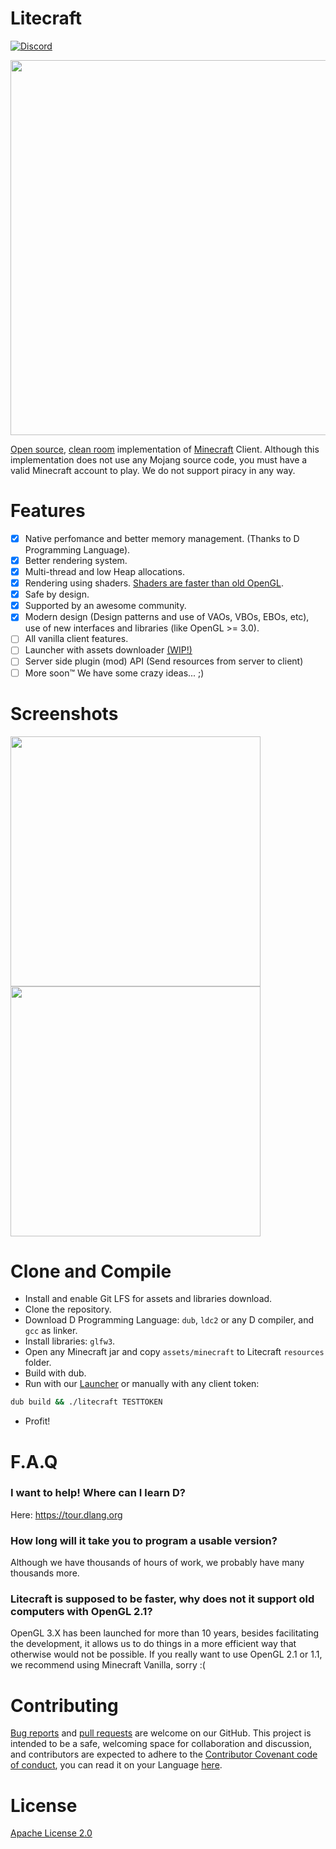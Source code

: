 # Litecraft
[![Discord](https://img.shields.io/discord/371055566480605184.svg)](https://discord.gg/qKjuDxx)

<img src="https://i.imgur.com/JwRuNEl.gif" width="600">

[Open source](https://en.wikipedia.org/wiki/Free_and_open-source_software), [clean room](https://en.wikipedia.org/wiki/Clean_room_design) implementation of [Minecraft](https://minecraft.net) Client. Although this implementation does not use any Mojang source code, you must have a valid Minecraft account to play. We do not support piracy in any way.

# Features
- [X] Native perfomance and better memory management. (Thanks to D Programming Language).
- [X] Better rendering system.
- [X] Multi-thread and low Heap allocations.
- [X] Rendering using shaders. [Shaders are faster than old OpenGL](https://thebookofshaders.com/00/).
- [X] Safe by design.
- [X] Supported by an awesome community.
- [X] Modern design (Design patterns and use of VAOs, VBOs, EBOs, etc), use of new interfaces and libraries (like OpenGL >= 3.0).
- [ ] All vanilla client features.
- [ ] Launcher with assets downloader [(WIP!)](https://github.com/Litecrafty/Launcher)
- [ ] Server side plugin (mod) API (Send resources from server to client)
- [ ] More soon™ We have some crazy ideas... ;)

# Screenshots
<img src="https://cdn.discordapp.com/attachments/377277794595635210/377296799892766720/unknown.png" width="400">
<img src="https://cdn.discordapp.com/attachments/377277794595635210/377277937902419968/687474703a2f2f692e696d6775722e636f6d2f68465967334a752e706e67.png" width="400">

# Clone and Compile

 - Install and enable Git LFS for assets and libraries download.
 - Clone the repository.
 - Download D Programming Language: `dub`, `ldc2` or any D compiler, and `gcc` as linker.
 - Install libraries: `glfw3`.
 - Open any Minecraft jar and copy `assets/minecraft` to Litecraft `resources` folder.
 - Build with dub.
 - Run with our [Launcher](https://github.com/Litecrafty/Launcher) or manually with any client token:
```bash
dub build && ./litecraft TESTTOKEN
```
 - Profit!

# F.A.Q

### I want to help! Where can I learn D?
Here: https://tour.dlang.org

### How long will it take you to program a usable version?
Although we have thousands of hours of work, we probably have many thousands more.

### Litecraft is supposed to be faster, why does not it support old computers with OpenGL 2.1?
OpenGL 3.X has been launched for more than 10 years, besides facilitating the development, it allows us to do things in a more efficient way that otherwise would not be possible. If you really want to use OpenGL 2.1 or 1.1, we recommend using Minecraft Vanilla, sorry :(

# Contributing
[Bug reports](https://github.com/Litecrafty/Litecraft/issues) and [pull requests](https://github.com/Litecrafty/Litecraft/pulls) are welcome on our GitHub. This project is intended to be a safe, welcoming space for collaboration and discussion, and contributors are expected to adhere to the [Contributor Covenant code of conduct](https://github.com/Litecrafty/Litecraft/blob/master/CONTRIBUTING.md), you can read it on your Language [here](https://www.contributor-covenant.org/translations.html).

# License
[Apache License 2.0](https://github.com/Litecrafty/Litecraft/blob/master/LICENSE)
